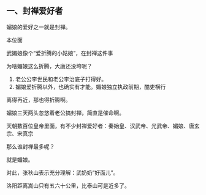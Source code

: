 ## 一、封禅爱好者

媚娘的爱好之一就是封禅。

本位面

武媚娘像个“爱折腾的小姑娘”，在封禅这件事

为啥媚娘这么折腾，大唐还没垮呢？

1. 老公公李世民和老公李治底子打得好。
2. 媚娘爱折腾以外，也确实有才能。媚娘独立执政前期，酷吏横行

离得再近，那也得折腾啊。

媚娘三天两头忽悠着老公搞封禅，简直是催命啊。

天朝数百位皇帝里面，有不少封禅爱好者：秦始皇、汉武帝、光武帝、媚娘、唐玄宗、宋真宗

那么谁封禅最多呢？

就是媚娘。

对此，张秋山表示充分理解：武奶奶“好面儿”。

洛阳距离嵩山只有五六十公里，比泰山可是近多了。